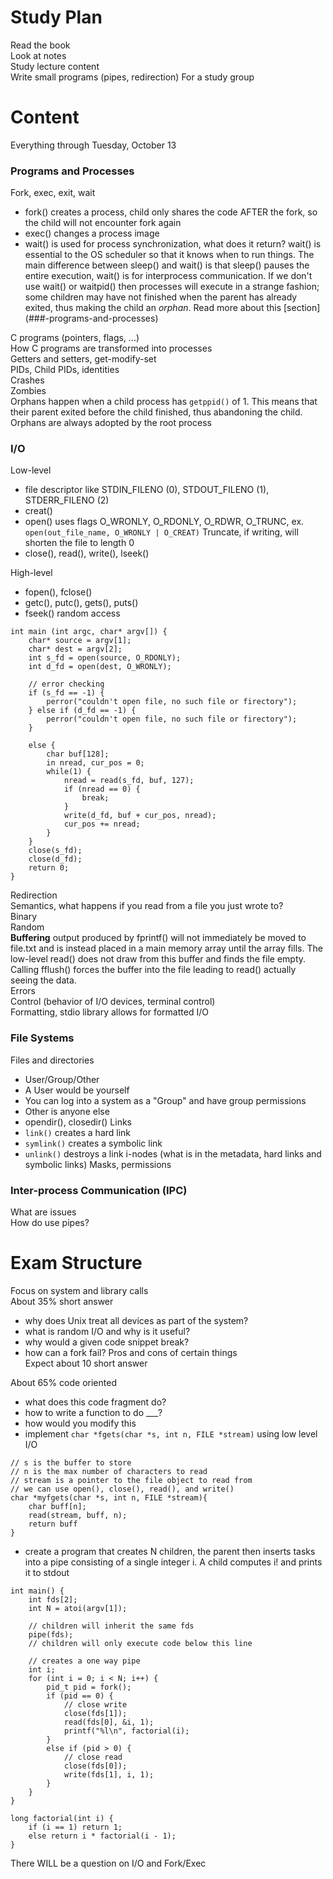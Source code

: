 # Study Plan
Read the book  
Look at notes  
Study lecture content  
Write small programs (pipes, redirection)
For a study group  

# Content
Everything through Tuesday, October 13

### Programs and Processes
Fork, exec, exit, wait  
- fork() creates a process, child only shares the code AFTER the fork, so the child will not encounter fork again
- exec() changes a process image
- wait() is used for process synchronization, what does it return? wait() is essential to the OS scheduler so that it knows when to run things. The main difference between sleep() and wait() is that sleep() pauses the entire execution, wait() is for interprocess communication. If we don't use wait() or waitpid() then processes will execute in a strange fashion; some children may have not finished when the parent has already exited, thus making the child an *orphan*. Read more about this [section] (###-programs-and-processes)
  
C programs (pointers, flags, ...)  
How C programs are transformed into processes  
Getters and setters, get-modify-set  
PIDs, Child PIDs, identities  
Crashes  
Zombies  
Orphans happen when a child process has ```getppid()``` of 1. This means that their parent exited before the child finished, thus abandoning the child. Orphans are always adopted by the root process

### I/O
Low-level
- file descriptor like STDIN_FILENO (0), STDOUT_FILENO (1), STDERR_FILENO (2)
- creat()
- open() uses flags O_WRONLY, O_RDONLY, O_RDWR, O_TRUNC, ex. ```open(out_file_name, O_WRONLY | O_CREAT)``` Truncate, if writing, will shorten the file to length 0
- close(), read(), write(), lseek()  
  
High-level
- fopen(), fclose()
- getc(), putc(), gets(), puts()
- fseek() random access  
  
```
int main (int argc, char* argv[]) {
	char* source = argv[1];
	char* dest = argv[2];
	int s_fd = open(source, O_RDONLY);
	int d_fd = open(dest, O_WRONLY);
	
	// error checking
	if (s_fd == -1) {
		perror("couldn't open file, no such file or firectory");
	} else if (d_fd == -1) {
		perror("couldn't open file, no such file or firectory");
	}

	else {
		char buf[128];
		in nread, cur_pos = 0;
		while(1) {
			nread = read(s_fd, buf, 127);
			if (nread == 0) {
				break;
			}
			write(d_fd, buf + cur_pos, nread);
			cur_pos += nread;
		}
	}
	close(s_fd);
	close(d_fd);
	return 0;
}
```
Redirection  
Semantics, what happens if you read from a file you just wrote to?  
Binary  
Random  
**Buffering** output produced by fprintf() will not immediately be moved to file.txt and is instead placed in a main memory array until the array fills. The low-level read() does not draw from this buffer and finds the file empty. Calling fflush() forces the buffer into the file leading to read() actually seeing the data.  
Errors  
Control (behavior of I/O devices, terminal control)  
Formatting, stdio library allows for formatted I/O

### File Systems
Files and directories  
- User/Group/Other
- A User would be yourself
- You can log into a system as a "Group" and have group permissions
- Other is anyone else
- opendir(), closedir()
Links  
- ```link()``` creates a hard link
- ```symlink()``` creates a symbolic link
- ```unlink()``` destroys a link
i-nodes (what is in the metadata, hard links and symbolic links)
Masks, permissions

### Inter-process Communication (IPC)
What are issues  
How do use pipes?  

# Exam Structure
Focus on system and library calls  
About 35% short answer  
- why does Unix treat all devices as part of the system?
- what is random I/O and why is it useful?
- why would a given code snippet break?
- how can a fork fail?
Pros and cons of certain things  
Expect about 10 short answer
  
About 65% code oriented
- what does this code fragment do?
- how to write a function to do ___?
- how would you modify this
- implement ```char *fgets(char *s, int n, FILE *stream)``` using low level I/O
```
// s is the buffer to store
// n is the max number of characters to read
// stream is a pointer to the file object to read from
// we can use open(), close(), read(), and write()
char *myfgets(char *s, int n, FILE *stream){
	char buff[n];
	read(stream, buff, n);
	return buff
}
```
- create a program that creates N children, the parent then inserts tasks into a pipe consisting of a single integer i. A child computes i! and prints it to stdout  
```
int main() {
	int fds[2];
	int N = atoi(argv[1]);

	// children will inherit the same fds
	pipe(fds);
	// children will only execute code below this line

	// creates a one way pipe
	int i;
	for (int i = 0; i < N; i++) {
		pid_t pid = fork();
		if (pid == 0) {
			// close write
			close(fds[1]);
			read(fds[0], &i, 1);
			printf("%l\n", factorial(i);
		}
		else if (pid > 0) {
			// close read
			close(fds[0]);
			write(fds[1], i, 1);
		}
	}
}

long factorial(int i) {
	if (i == 1) return 1;
	else return i * factorial(i - 1);
}
```
  
There WILL be a question on I/O and Fork/Exec
